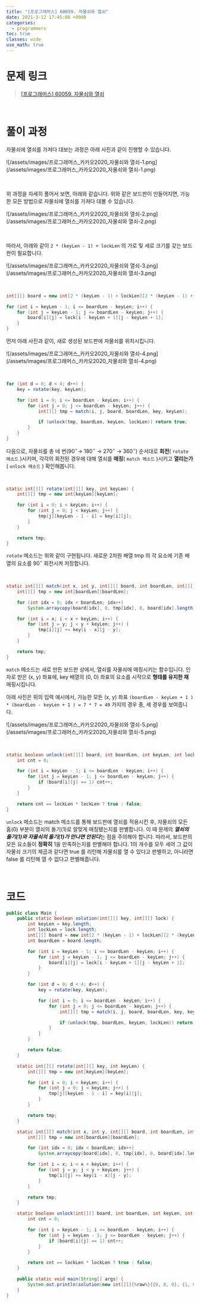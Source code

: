 ```yaml
---
title: "[프로그래머스] 60059. 자물쇠와 열쇠"
date: 2021-3-12 17:45:00 +0900
categories:
  - programmers
toc: true
classes: wide
use_math: true
---
```


# 문제 링크

> [[프로그래머스] 60059. 자물쇠와 열쇠](https://programmers.co.kr/learn/courses/30/lessons/60059)

<br>

# 풀이 과정

자물쇠에 열쇠를 가져다 대보는 과정은 아래 사진과 같이 진행할 수 있습니다. 

![/assets/images/프로그래머스_카카오2020_자물쇠와 열쇠-1.png](/assets/images/프로그래머스_카카오2020_자물쇠와 열쇠-1.png)

<br>

위 과정을 자세히 풀어서 보면, 아래와 같습니다. 위와 같은 보드판이 만들어지면, 가능한 모든 방법으로 자물쇠에 열쇠를 가져다 대볼 수 있습니다.

![/assets/images/프로그래머스_카카오2020_자물쇠와 열쇠-2.png](/assets/images/프로그래머스_카카오2020_자물쇠와 열쇠-2.png)

<br>

따라서, 아래와 같이 `2 * (keyLen - 1) + lockLen` 의 가로 및 세로 크기를 갖는 보드판이 필요합니다.

![/assets/images/프로그래머스_카카오2020_자물쇠와 열쇠-3.png](/assets/images/프로그래머스_카카오2020_자물쇠와 열쇠-3.png)

<br>

```java
int[][] board = new int[2 * (keyLen - 1) + lockLen][2 * (keyLen - 1) + lockLen];

for (int i = keyLen - 1; i <= boardLen - keyLen; i++) {
    for (int j = keyLen - 1; j <= boardLen - keyLen; j++) {
        board[i][j] = lock[i - keyLen + 1][j - keyLen + 1];
    }
}
```

먼저 아래 사진과 같이, 새로 생성된 보드판에 자물쇠를 위치시킵니다.

![/assets/images/프로그래머스_카카오2020_자물쇠와 열쇠-4.png](/assets/images/프로그래머스_카카오2020_자물쇠와 열쇠-4.png)

<br>

```java
for (int d = 0; d < 4; d++) {
    key = rotate(key, keyLen);

    for (int i = 0; i <= boardLen - keyLen; i++) {
        for (int j = 0; j <= boardLen - keyLen; j++) {
            int[][] tmp = match(i, j, board, boardLen, key, keyLen);

            if (unlock(tmp, boardLen, keyLen, lockLen)) return true;
        }
    }
}
```

다음으로, 자물쇠를 총 네 번($90^\circ$→ $180^\circ$ → $270^\circ$ → $360^\circ$) 순서대로 **회전**( `rotate 메소드` )시키며, 각각의 회전된 경우에 대해 열쇠를 **매칭**( `match 메소드` )시키고 **열리는가**( `unlock 메소드` ) 확인해봅니다.

<br>

```java
static int[][] rotate(int[][] key, int keyLen) {
    int[][] tmp = new int[keyLen][keyLen];

    for (int i = 0; i < keyLen; i++) {
        for (int j = 0; j < keyLen; j++) {
            tmp[j][keyLen - 1 - i] = key[i][j];
        }
    }

    return tmp;
}
```

`rotate` 메소드는 위와 같이 구현됩니다. 새로운 2차원 배열 tmp 의 각 요소에 기존 배열의 요소를 $90^\circ$ 회전시켜 저장합니다.

<br>

```java
static int[][] match(int x, int y, int[][] board, int boardLen, int[][] key, int keyLen) {
    int[][] tmp = new int[boardLen][boardLen];

    for (int idx = 0; idx < boardLen; idx++)
        System.arraycopy(board[idx], 0, tmp[idx], 0, board[idx].length);

    for (int i = x; i < x + keyLen; i++) {
        for (int j = y; j < y + keyLen; j++) {
            tmp[i][j] += key[i - x][j - y];
        }
    }

    return tmp;
}
```

`match` 메소드는 새로 만든 보드판 상에서, 열쇠를 자물쇠에 매칭시키는 함수입니다. 인자로 받은 (x, y) 좌표에,  key 배열의 (0, 0) 좌표의 요소를 시작으로 **형태를 유지한 채** 매핑시킵니다.

아래 사진은 위의 입력 예시에서, 가능한 모든 (x, y) 좌표  `(boardLen - keyLen + 1 ) * (boardLen - keyLen + 1 ) = 7 * 7 = 49` 가지의 경우 중, 세 경우를 보여줍니다.

![/assets/images/프로그래머스_카카오2020_자물쇠와 열쇠-5.png](/assets/images/프로그래머스_카카오2020_자물쇠와 열쇠-5.png)

<br>

```java
static boolean unlock(int[][] board, int boardLen, int keyLen, int lockLen) {
    int cnt = 0;

    for (int i = keyLen - 1; i <= boardLen - keyLen; i++) {
        for (int j = keyLen - 1; j <= boardLen - keyLen; j++) {
            if (board[i][j] == 1) cnt++;
        }
    }

    return cnt == lockLen * lockLen ? true : false;
}
```

`unlock` 메소드는 match 메소드를 통해 보드판에 열쇠를 적용시킨 후, 자물쇠의 모든 홈(0) 부분이 열쇠의 돌기(1)로 알맞게 매칭됐는지를 판별합니다. 이 때 문제의 ***열쇠의 돌기(1)와 자물쇠의 돌기(1)가 만나면 안된다***는 점을 주의해야 합니다. 따라서, 보드판의 모든 요소들이 **정확히** 1을 만족하는지를 판별해야 합니다. 1의 개수를 모두 세어 그 값이 자물쇠 크기의 제곱과 같다면 true 를 리턴해 자물쇠를 열 수 있다고 판별하고, 아니라면 false 를 리턴해 열 수 없다고 판별해줍니다.

<br>

# 코드

```java
public class Main {
    public static boolean solution(int[][] key, int[][] lock) {
        int keyLen = key.length;
        int lockLen = lock.length;
        int[][] board = new int[2 * (keyLen - 1) + lockLen][2 * (keyLen - 1) + lockLen];
        int boardLen = board.length;

        for (int i = keyLen - 1; i <= boardLen - keyLen; i++) {
            for (int j = keyLen - 1; j <= boardLen - keyLen; j++) {
                board[i][j] = lock[i - keyLen + 1][j - keyLen + 1];
            }
        }

        for (int d = 0; d < 4; d++) {
            key = rotate(key, keyLen);

            for (int i = 0; i <= boardLen - keyLen; i++) {
                for (int j = 0; j <= boardLen - keyLen; j++) {
                    int[][] tmp = match(i, j, board, boardLen, key, keyLen);

                    if (unlock(tmp, boardLen, keyLen, lockLen)) return true;
                }
            }
        }

        return false;
    }

    static int[][] rotate(int[][] key, int keyLen) {
        int[][] tmp = new int[keyLen][keyLen];

        for (int i = 0; i < keyLen; i++) {
            for (int j = 0; j < keyLen; j++) {
                tmp[j][keyLen - 1 - i] = key[i][j];
            }
        }

        return tmp;
    }

    static int[][] match(int x, int y, int[][] board, int boardLen, int[][] key, int keyLen) {
        int[][] tmp = new int[boardLen][boardLen];

        for (int idx = 0; idx < boardLen; idx++)
            System.arraycopy(board[idx], 0, tmp[idx], 0, board[idx].length);

        for (int i = x; i < x + keyLen; i++) {
            for (int j = y; j < y + keyLen; j++) {
                tmp[i][j] += key[i - x][j - y];
            }
        }

        return tmp;
    }

    static boolean unlock(int[][] board, int boardLen, int keyLen, int lockLen) {
        int cnt = 0;

        for (int i = keyLen - 1; i <= boardLen - keyLen; i++) {
            for (int j = keyLen - 1; j <= boardLen - keyLen; j++) {
                if (board[i][j] == 1) cnt++;
            }
        }

        return cnt == lockLen * lockLen ? true : false;
    }

    public static void main(String[] args) {
        System.out.println(solution(new int[][]{%raw%}{{0, 0, 0}, {1, 0, 0}, {0, 1, 1}}{%endraw%}, new int[][]{%raw%}{{1, 1, 1}, {1, 1, 0}, {1, 0, 1}}{%endraw%}));
    }
}
```